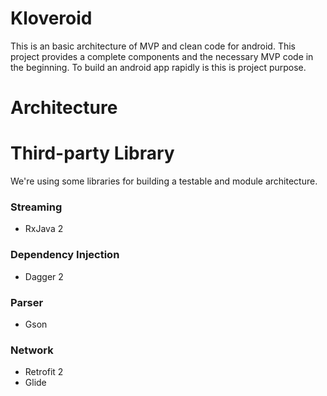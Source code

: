 # Kloveroid

This is an basic architecture of MVP and clean code for android. This project provides a complete
components and the necessary MVP code in the beginning. To build an android app rapidly is this is
project purpose.

# Architecture

# Third-party Library

We're using some libraries for building a testable and module architecture.

### Streaming

- RxJava 2

### Dependency Injection

- Dagger 2

### Parser

- Gson

### Network

- Retrofit 2
- Glide
